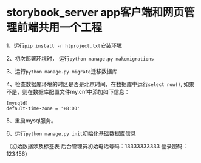 # storybook_server app客户端和网页管理前端共用一个工程
1、运行`pip install -r htproject.txt`安装环境

2、初次部署环境时，
运行`python manage.py makemigrations` 

3、运行`python manage.py migrate`迁移数据库

4、检查数据库环境的时区是否是北京时间，在数据库中运行`select now()`,
如果不是，则在数据库配置文件my.cnf中添加如下信息：
 ```
 [mysqld]
default-time-zone = '+8:00'
```
 
5、重启mysql服务。

6、运行`python manage.py init`初始化基础数据库信息

（初始数据涉及标签表  后台管理员初始电话号码：13333333333 登录密码：123456）